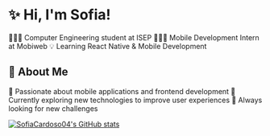 # ✨ Hi, I'm Sofia! 

👩🏻‍🎓 Computer Engineering student at ISEP
👩🏻‍💻 Mobile Development Intern at Mobiweb
💡 Learning React Native & Mobile Development

## 🎯 About Me
💭 Passionate about mobile applications and frontend development
🌱 Currently exploring new technologies to improve user experiences
📌 Always looking for new challenges

[![SofiaCardoso04's GitHub stats](https://github-readme-stats.vercel.app/api?username=SofiaCardoso04)](https://github.com/SofiaCardoso04/github-readme-stats)
